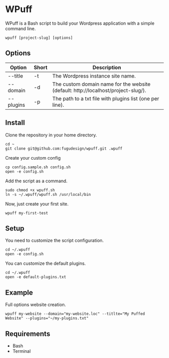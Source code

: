 # WPuff

WPuff is a Bash script to build your Wordpress application with a simple command line.

```
wpuff [project-slug] [options]
```

## Options

Option | Short | Description
------ | ----- | -----------
--title | -t | The Wordpress instance site name.
--domain | -d | The custom domain name for the website (default: http://localhost/project-slug/).
--plugins | -p | The path to a txt file with plugins list (one per line).

## Install

Clone the repository in your home directory.

```
cd ~
git clone git@github.com:fugudesign/wpuff.git .wpuff
``` 

Create your custom config
```
cp config.sample.sh config.sh
open -e config.sh
```

Add the script as a command.
```
sudo chmod +x wpuff.sh
ln -s ~/.wpuff/wpuff.sh /usr/local/bin
```

Now, just create your first site.
```
wpuff my-first-test
```

## Setup

You need to customize the script configuration.
```
cd ~/.wpuff
open -e config.sh
```

You can customize the default plugins.
```
cd ~/.wpuff
open -e default-plugins.txt
```

## Example

Full options website creation.
```
wpuff my-website --domain="my-website.loc" --titlte="My Puffed Website" --plugins="~/my-plugins.txt"
```

## Requirements

- Bash
- Terminal
